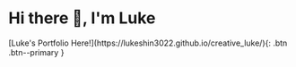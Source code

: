 <h1>Hi there 👋,  I'm Luke</h1>
[Luke's Portfolio Here!](https://lukeshin3022.github.io/creative_luke/){: .btn .btn--primary }
<!--
**LukeShin3022/LukeShin3022** is a ✨ _special_ ✨ repository because its `README.md` (this file) appears on your GitHub profile.

Here are some ideas to get you started:

- 🔭 I’m currently working on ...
- 🌱 I’m currently learning ...
- 👯 I’m looking to collaborate on ...
- 🤔 I’m looking for help with ...
- 💬 Ask me about ...
- 📫 How to reach me: ...
- 😄 Pronouns: ...
- ⚡ Fun fact: ...
-->
